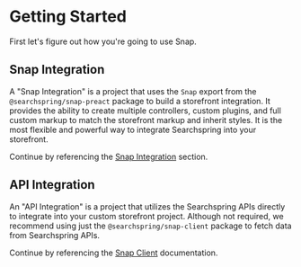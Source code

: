 # Getting Started

First let's figure out how you're going to use Snap.

## Snap Integration

A "Snap Integration" is a project that uses the `Snap` export from the `@searchspring/snap-preact` package to build a storefront integration. It provides the ability to create multiple controllers, custom plugins, and full custom markup to match the storefront markup and inherit styles. It is the most flexible and powerful way to integrate Searchspring into your storefront. 

Continue by referencing the [Snap Integration](./SNAP_INTEGRATION.md) section.

<!-- ## Snap Templates Integration

A "Snap Templates Integration" is a project that uses the `SnapTemplates` export from the `@searchspring/snap-preact` package to build a storefront integration. It is an abstraction of the `Snap` integration that limits the available configuration and does not provide access to the entire project markup. 

Instead, it is based on choosing an optimimzed and prebuilt template and theme while only customizing slight layout changes, theme variables, result card markup, and general style declarations. This integration type allows for a rapid integration of Searchspring to your storefront.  -->

<!-- Continue by referencing the [Snap Templates Integration](./SNAP_TEMPLATES_INTEGRATION.md) documentation. -->

## API Integration

An "API Integration" is a project that utilizes the Searchspring APIs directly to integrate into your custom storefront project. Although not required, we recommend using just the `@searchspring/snap-client` package to fetch data from Searchspring APIs. 

Continue by referencing the [Snap Client](./SNAP_CLIENT.md) documentation.
